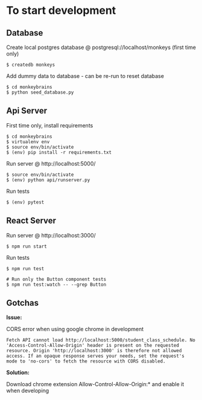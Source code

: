 # To start development

## Database
Create local postgres database @ postgresql://localhost/monkeys (first time only)

    $ createdb monkeys

Add dummy data to database - can be re-run to reset database

    $ cd monkeybrains
    $ python seed_database.py


## Api Server
First time only, install requirements

	$ cd monkeybrains
	$ virtualenv env
	$ source env/bin/activate
	$ (env) pip install -r requirements.txt

Run server @ http://localhost:5000/

	$ source env/bin/activate
	$ (env) python api/runserver.py

Run tests

    $ (env) pytest

## React Server

Run server @ http://localhost:3000/

    $ npm run start

Run tests

    $ npm run test

    # Run only the Button component tests
    $ npm run test:watch -- --grep Button


## Gotchas

**Issue:**

CORS error when using google chrome in development

    Fetch API cannot load http://localhost:5000/student_class_schedule. No 'Access-Control-Allow-Origin' header is present on the requested resource. Origin 'http://localhost:3000' is therefore not allowed access. If an opaque response serves your needs, set the request's mode to 'no-cors' to fetch the resource with CORS disabled.

**Solution:**

Download chrome extension Allow-Control-Allow-Origin:* and enable it when developing
